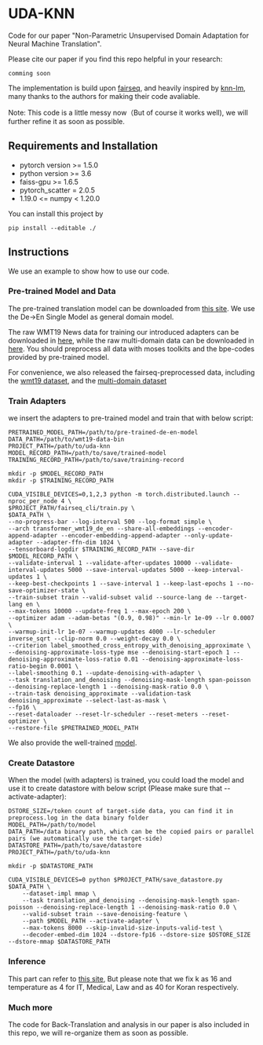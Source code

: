 # UDA-KNN

Code for our paper "Non-Parametric Unsupervised Domain Adaptation for Neural Machine Translation".


Please cite our paper if you find this repo helpful in your research:

```
comming soon
```


The implementation is build upon [fairseq](https://github.com/pytorch/fairseq), and heavily inspired by [knn-lm](https://github.com/urvashik/knnlm), many thanks to the authors for making their code avaliable.

Note: This code is a little messy now（But of course it works well), we will further refine it as soon as possible.

## Requirements and Installation

* pytorch version >= 1.5.0
* python version >= 3.6
* faiss-gpu >= 1.6.5
* pytorch_scatter = 2.0.5
* 1.19.0 <= numpy < 1.20.0

You can install this project by
```
pip install --editable ./
```

## Instructions

We use an example to show how to use our code.

### Pre-trained Model and Data

The pre-trained translation model can be downloaded from [this site](https://github.com/pytorch/fairseq/blob/master/examples/wmt19/README.md).
We use the De->En Single Model as general domain model.

The raw WMT19 News data for training our introduced adapters can be downloaded in [here](http://www.statmt.org/wmt19/translation-task.html),
while the raw multi-domain data can be downloaded in [here](https://github.com/roeeaharoni/unsupervised-domain-clusters). You should preprocess all data with moses toolkits and the bpe-codes provided by pre-trained model. 

For convenience, we also released the fairseq-preprocessed data, including the [wmt19 dataset](https://drive.google.com/file/d/1BlCc1Aw_q53gRinPA0eca8-WJA7_AY-p/view?usp=sharing), 
and the [multi-domain dataset](https://drive.google.com/file/d/18TXCWzoKuxWKHAaCRgddd6Ub64klrVhV/view?usp=sharing)

### Train Adapters

we insert the adapters to pre-trained model and train that with below script:

```
PRETRAINED_MODEL_PATH=/path/to/pre-trained-de-en-model
DATA_PATH=/path/to/wmt19-data-bin
PROJECT_PATH=/path/to/uda-knn
MODEL_RECORD_PATH=/path/to/save/trained-model
TRAINING_RECORD_PATH=/path/to/save/training-record

mkdir -p $MODEL_RECORD_PATH
mkdir -p $TRAINING_RECORD_PATH

CUDA_VISIBLE_DEVICES=0,1,2,3 python -m torch.distributed.launch --nproc_per_node 4 \
$PROJECT_PATH/fairseq_cli/train.py \
$DATA_PATH \
--no-progress-bar --log-interval 500 --log-format simple \
--arch transformer_wmt19_de_en --share-all-embeddings --encoder-append-adapter --encoder-embedding-append-adapter --only-update-adapter --adapter-ffn-dim 1024 \
--tensorboard-logdir $TRAINING_RECORD_PATH --save-dir $MODEL_RECORD_PATH \
--validate-interval 1 --validate-after-updates 10000 --validate-interval-updates 5000 --save-interval-updates 5000 --keep-interval-updates 1 \
--keep-best-checkpoints 1 --save-interval 1 --keep-last-epochs 1 --no-save-optimizer-state \
--train-subset train --valid-subset valid --source-lang de --target-lang en \
--max-tokens 10000 --update-freq 1 --max-epoch 200 \
--optimizer adam --adam-betas "(0.9, 0.98)" --min-lr 1e-09 --lr 0.0007 \
--warmup-init-lr 1e-07 --warmup-updates 4000 --lr-scheduler inverse_sqrt --clip-norm 0.0 --weight-decay 0.0 \
--criterion label_smoothed_cross_entropy_with_denoising_approximate \
--denoising-approximate-loss-type mse --denoising-start-epoch 1 --denoising-approximate-loss-ratio 0.01 --denoising-approximate-loss-ratio-begin 0.0001 \
--label-smoothing 0.1 --update-denoising-with-adapter \
--task translation_and_denoising --denoising-mask-length span-poisson --denoising-replace-length 1 --denoising-mask-ratio 0.0 \
--train-task denoising_approximate --validation-task denoising_approximate --select-last-as-mask \
--fp16 \
--reset-dataloader --reset-lr-scheduler --reset-meters --reset-optimizer \
--restore-file $PRETRAINED_MODEL_PATH
```

We also provide the well-trained [model](https://drive.google.com/file/d/1682Zzm9_WEWAI_p9j0-wli3t385OD5Ak/view?usp=sharing).

### Create Datastore

When the model (with adapters) is trained, you could load the model and use it to create datastore with below script (Please make sure that --activate-adapter):

```
DSTORE_SIZE=/token count of target-side data, you can find it in preprocess.log in the data binary folder 
MODEL_PATH=/path/to/model
DATA_PATH=/data binary path, which can be the copied pairs or parallel pairs (we automatically use the target-side)
DATASTORE_PATH=/path/to/save/datastore
PROJECT_PATH=/path/to/uda-knn

mkdir -p $DATASTORE_PATH

CUDA_VISIBLE_DEVICES=0 python $PROJECT_PATH/save_datastore.py $DATA_PATH \
    --dataset-impl mmap \
    --task translation_and_denoising --denoising-mask-length span-poisson --denoising-replace-length 1 --denoising-mask-ratio 0.0 \
    --valid-subset train --save-denoising-feature \
    --path $MODEL_PATH --activate-adapter \
    --max-tokens 8000 --skip-invalid-size-inputs-valid-test \
    --decoder-embed-dim 1024 --dstore-fp16 --dstore-size $DSTORE_SIZE --dstore-mmap $DATASTORE_PATH
```

### Inference

This part can refer to [this site](https://github.com/zhengxxn/adaptive-knn-mt), 
But please note that we fix k as 16 and temperature as 4 for IT, Medical, Law and as 40 for Koran respectively.

### Much more

The code for Back-Translation and analysis in our paper is also included in this repo, 
we will re-organize them as soon as possible.
